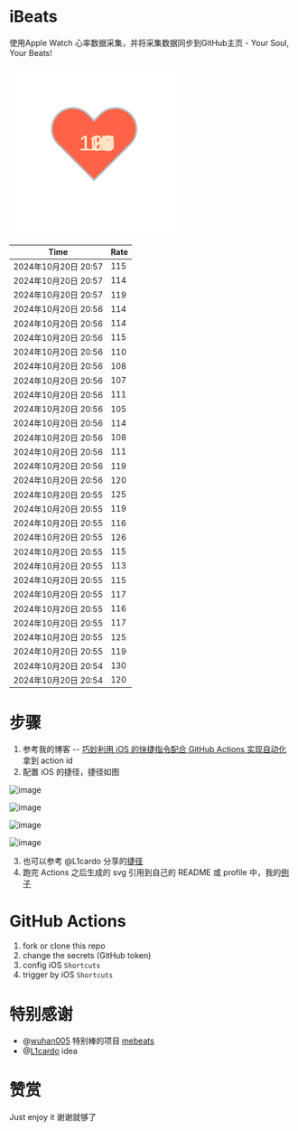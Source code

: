 # iBeats
使用Apple Watch 心率数据采集，并将采集数据同步到GitHub主页 - Your Soul, Your Beats!

![](./files/heart.svg)

<!--START_SECTION:my_heart_rate-->
| Time | Rate | 
 | ---- | ---- | 
| 2024年10月20日 20:57 | 115 |
| 2024年10月20日 20:57 | 114 |
| 2024年10月20日 20:57 | 119 |
| 2024年10月20日 20:56 | 114 |
| 2024年10月20日 20:56 | 114 |
| 2024年10月20日 20:56 | 115 |
| 2024年10月20日 20:56 | 110 |
| 2024年10月20日 20:56 | 108 |
| 2024年10月20日 20:56 | 107 |
| 2024年10月20日 20:56 | 111 |
| 2024年10月20日 20:56 | 105 |
| 2024年10月20日 20:56 | 114 |
| 2024年10月20日 20:56 | 108 |
| 2024年10月20日 20:56 | 111 |
| 2024年10月20日 20:56 | 119 |
| 2024年10月20日 20:56 | 120 |
| 2024年10月20日 20:55 | 125 |
| 2024年10月20日 20:55 | 119 |
| 2024年10月20日 20:55 | 116 |
| 2024年10月20日 20:55 | 126 |
| 2024年10月20日 20:55 | 115 |
| 2024年10月20日 20:55 | 113 |
| 2024年10月20日 20:55 | 115 |
| 2024年10月20日 20:55 | 117 |
| 2024年10月20日 20:55 | 116 |
| 2024年10月20日 20:55 | 117 |
| 2024年10月20日 20:55 | 125 |
| 2024年10月20日 20:55 | 119 |
| 2024年10月20日 20:54 | 130 |
| 2024年10月20日 20:54 | 120 |

<!--END_SECTION:my_heart_rate-->

# 步骤
1. 参考我的博客 -- [巧妙利用 iOS 的快捷指令配合 GitHub Actions 实现自动化](https://github.com/yihong0618/gitblog/issues/198) 拿到 action id
2. 配置 iOS 的捷径，捷径如图

![image](https://user-images.githubusercontent.com/15976103/122154218-0db0b480-ce97-11eb-93bb-5aec07c558dc.png)

![image](https://user-images.githubusercontent.com/15976103/122154236-186b4980-ce97-11eb-8e4b-70551a0391ae.png)

![image](https://user-images.githubusercontent.com/15976103/122154268-2d47dd00-ce97-11eb-902e-3acf292265a9.png)

![image](https://user-images.githubusercontent.com/15976103/122174055-fa144680-ceb4-11eb-9be2-3eb83cd516f7.png)

3. 也可以参考 @L1cardo 分享的[捷径](https://www.icloud.com/shortcuts/6ab6047b459c41ad822ad6b94b1c03d4)
4. 跑完 Actions 之后生成的 svg 引用到自己的 README 或 profile 中，我的[例子](https://github.com/yihong0618) 

# GitHub Actions

1. fork or clone this repo
2. change the secrets (GitHub token)
3. config iOS `Shortcuts` 
4. trigger by iOS `Shortcuts`

# 特别感谢
- @[wuhan005](https://github.com/wuhan005) 特别棒的项目 [mebeats](https://github.com/wuhan005/mebeats)
- @[L1cardo](https://github.com/L1cardo) idea

# 赞赏
Just enjoy it
谢谢就够了
